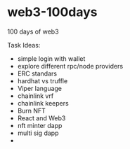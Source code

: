 # web3-100days
100 days of web3



Task Ideas: 
- simple login with wallet 
- explore different rpc/node providers 
- ERC standars 
- hardhat vs truffle 
- Viper language 
- chainlink vrf
- chainlink keepers 
- Burn NFT
- React and Web3
- nft minter dapp
- multi sig dapp
- 
